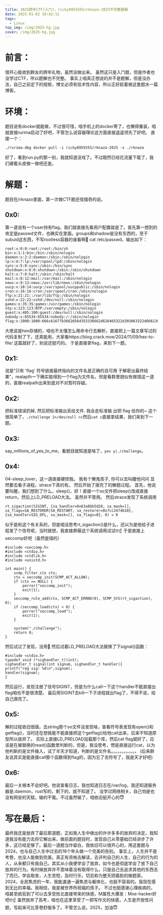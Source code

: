 ```yaml
---
title: 2025跨年CTF(入门)，ricky8955555/rknazo-2025不完整题解
date: 2025-01-02 10:42:11
tags:
  - Linux
top_img: /img/2025-hg.jpg
cover: /img/2025-hg.jpg
---
```

# 前言：
很开心能收到群友的跨年礼物，虽然没做出来。
虽然这只是入门题，但是作者也没学过CTF，所以题解也不完整。
事实上咱真正想说的并不是题解，但是没办法，自己之前定下的规矩，博文必须有技术性内容，所以正好趁着做这套题水一篇博客。
# 环境：
题目说有docker就能做，不过很可惜，咱手机上的docker寄了，也懒得重装，咱就直接rurima启动了好吧，不管怎么说容器理论这方面直接遥遥领先了好吧。
直接一个：
```
./rurima-dbg docker pull -i ricky8955555/rknazo-2025 -s ./rknazo
```
好了，看到run.py的那一刻，我就知道没戏了。不过既然已经花流量下载了，我们硬着头皮做一做吧还是。
# 解题：
题目在/rknazo里面，第一次做CTF题还怪猎奇的说。
## 0x0:
第一道说有一个user持有flag，我们就直接先看用户配置就是了。首先第一想到的肯定是passwd文件，也确实在里面。groups和shadow是没有东西的，至于subuid这东西，不写rootless容器的谁看啊🌚
cat /etc/passwd，输出如下：
```
root:x:0:0:root:/root:/bin/sh
bin:x:1:1:bin:/bin:/sbin/nologin
daemon:x:2:2:daemon:/sbin:/sbin/nologin
lp:x:4:7:lp:/var/spool/lpd:/sbin/nologin
sync:x:5:0:sync:/sbin:/bin/sync
shutdown:x:6:0:shutdown:/sbin:/sbin/shutdown
halt:x:7:0:halt:/sbin:/sbin/halt
mail:x:8:12:mail:/var/mail:/sbin/nologin
news:x:9:13:news:/usr/lib/news:/sbin/nologin
uucp:x:10:14:uucp:/var/spool/uucppublic:/sbin/nologin
cron:x:16:16:cron:/var/spool/cron:/sbin/nologin
ftp:x:21:21::/var/lib/ftp:/sbin/nologin
sshd:x:22:22:sshd:/dev/null:/sbin/nologin
games:x:35:35:games:/usr/games:/sbin/nologin
ntp:x:123:123:NTP:/var/empty:/sbin/nologin
guest:x:405:100:guest:/dev/null:/sbin/nologin
nobody:x:65534:65534:nobody:/:/sbin/nologin
flag:x:1000:1000:666c61677b36626564353336662d626465322d303063322d666130302d3663313036306234343762367d:/dev/null:/sbin/nologin
```
大佬说是hex存储的，咱也不太懂怎么用命令行去解析，直接把上一篇文章写过的代码复制了下，还真能用，大家看https://blog.crack.moe/2024/11/09/hex-to-file/ 这篇就好了，别说还挺巧的。
于是直接拿flag，来到下一题。
## 0x1:
说是“只有 'flag' 符号链接最终指向的文件名是正确的且可用 于解密出最终结果”，realapth一下确实能得到一个flag为文件名，但是看群里貌似有做错这一道的，直接realpath出来到底对不对暂时存疑。
## 0x2:
把标准错误扔掉, 然后把标准输出丢给文件. 我会走标准输 出把 flag 给你的~
这个很简单了，`./challenge 2>/dev/null >c`然后`cat c`直接拿结果，我们来到下一题。
## 0x3:
say_millions_of_yes_to_me，看题目就知道是啥了，`yes y|./challenge`。
## 0x4:
04-sleep_lover，这一道直接硬控我。
我有个懒鬼孩子, 你可以去叫醒他问问
显然要去看子进程，strace下真的有。
然后开始了唐完了的解题过程。
首先，他说要叫醒，我们想到了什么，sleep()，好！直接一个so文件把sleep()改成直接return，然后上LD_PRELOAD大法。
虽然并不管用。
然后strace发现了系统调用
```
rt_sigaction(SIGINT, {sa_handler=0x63a8bb5d20, sa_mask=[], sa_flags=SA_RESTORER|SA_RESTART, sa_restorer=0x7cc2474b10}, {sa_handler=SIG_DFL, sa_mask=[], sa_flags=0}, 8) = 0
```
似乎是和这个有关系的，但是咱没思考rt_sigaction()是什么，还以为是他给子进程发了个信号呢，当时就想，我直接屏蔽这个系统调用试试🤓☝️
于是直接上seccomp好吧（虽然是错的）
```
#include <seccomp.h>
#include <stdio.h>
#include <stdlib.h>
#include <unistd.h>

int main() {
    scmp_filter_ctx ctx;
    ctx = seccomp_init(SCMP_ACT_ALLOW);
    if (ctx == NULL) {
        perror("seccomp_init");
        exit(1);
    }
    seccomp_rule_add(ctx, SCMP_ACT_ERRNO(0), SCMP_SYS(rt_sigaction), 0);
    if (seccomp_load(ctx) < 0) {
        perror("seccomp_load");
        exit(1);
    }

    system("./challenge");
    return 0;
}
```
然后试过了发现，没用🌚
然后试着LD_PRELOAD大法替换了下signal()函数：
```
#include <stdio.h>
typedef void (*sighandler_t)(int);
sighandler_t signal(int signum, sighandler_t handler){
printf("reg sig: %d\n",signum);
handler(signum);
}
```
然后运行，发现注册了信号SIGINT，但是为什么call一下这个handler不能直接出flag咱也不是很清楚。
最后用SIGINT去kill一下子进程就出flag了，不得不说，给自己唐完了。
## 0x5:
解的过程依旧很唐。去string那个so文件没发现啥，查看符号表发现有open()和getflag()，当时还在想我能不能直接把这个getflag()给他call出来，后来不知道原型所以放弃了。
实际上直接LD_PRELOAD加载那个库，然后cat flag就好了，应该是在被替换的read()函数里判断的，但是，我没思考，愣是直接运行cat，以为他判断的是文件输入，试了半天才知道，判断的是文件名。。。。。。。。。。。。
(后来群友说其实是能直接call那个函数得到flag的，因为忘了去符号了，我是天才好吧)
## 0x6:
最后一关根本不会好吧。他说查看日志，我也知道日志在/var/log，我还知道服务器是.daemon，rust写的，剩下的，就不知道了。
没学过网络相关，自己怕是也没有网安的天赋，输的不冤。不过虽然输了，咱依旧挺开心的😇
# 写在最后：
最终我还是放弃了最后那道题，正如我人生中做出的许许多多的放弃的决定。我知道我没有能力去将它解出来，做前面的题目时，发现自己从零基础已经进步了许多，这已经足够了。最后一道题当作留白，我依旧可以很开心的，用这套题与2024，也与自己人生中过去的18个年头做一个完美的告别。
事实上，人生并不是考卷，也没人能做到完美。真正有资格去解读，去评判自己的人生，自己的行为的人，从来都只有我自己。其实从小我便学会了放弃，如今也是彻底学会了放下自己放弃的行为。有时候放弃并不意味着没有取得什么，只是自己去追求其他的东西去了而已。学会取舍，人生苦短，及时行乐，切忌称为整天阴着脸的做题家。
2024，全民焦虑的一年，我能速通一遍焦虑与躯体化，也挺不容易的。我现在感到无比的幸福，我相信，我是被世界所祝福的孩子。
不过也挺感谢心理疾病的，咱甚至疯狂到了可以去享受败北直接带来的快感，M属性大爆发：Moe-hacker好吧🤓☝️
虽然放弃了高考，咱也在这里享受了一把写作文的快感，人生是开放性问题，写起来可比答卷舒服多了。不管怎么说，2025，加油😇
